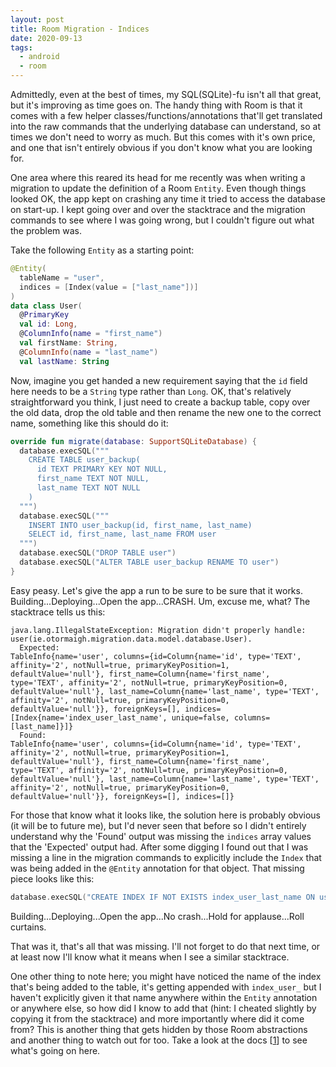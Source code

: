 ```yaml
---
layout: post
title: Room Migration - Indices
date: 2020-09-13
tags:
  - android
  - room
---
```


Admittedly, even at the best of times, my SQL(SQLite)-fu isn't all that great, but it's improving as time goes on. The handy thing with Room is that it comes with a few helper classes/functions/annotations that'll get translated into the raw commands that the underlying database can understand, so at times we don't need to worry as much. But this comes with it's own price, and one that isn't entirely obvious if you don't know what you are looking for.

One area where this reared its head for me recently was when writing a migration to update the definition of a Room `Entity`. Even though things looked OK, the app kept on crashing any time it tried to access the database on start-up. I kept going over and over the stacktrace and the migration commands to see where I was going wrong, but I couldn't figure out what the problem was.

Take the following `Entity` as a starting point:
```kotlin
@Entity(
  tableName = "user",
  indices = [Index(value = ["last_name"])]
)
data class User(
  @PrimaryKey
  val id: Long,
  @ColumnInfo(name = "first_name")
  val firstName: String,
  @ColumnInfo(name = "last_name")
  val lastName: String
```

Now, imagine you get handed a new requirement saying that the `id` field here needs to be a `String` type rather than `Long`. OK, that's relatively straightforward you think, I just need to create a backup table, copy over the old data, drop the old table and then rename the new one to the correct name, something like this should do it:

```kotlin
override fun migrate(database: SupportSQLiteDatabase) {
  database.execSQL("""
    CREATE TABLE user_backup(
      id TEXT PRIMARY KEY NOT NULL,
      first_name TEXT NOT NULL,
      last_name TEXT NOT NULL
    )
  """)
  database.execSQL("""
    INSERT INTO user_backup(id, first_name, last_name)
    SELECT id, first_name, last_name FROM user
  """)
  database.execSQL("DROP TABLE user")
  database.execSQL("ALTER TABLE user_backup RENAME TO user")
}
```

Easy peasy. Let's give the app a run to be sure to be sure that it works. Building...Deploying...Open the app...CRASH. Um, excuse me, what? The stacktrace tells us this:

```
java.lang.IllegalStateException: Migration didn't properly handle: user(ie.otormaigh.migration.data.model.database.User).
  Expected:
TableInfo{name='user', columns={id=Column{name='id', type='TEXT', affinity='2', notNull=true, primaryKeyPosition=1, defaultValue='null'}, first_name=Column{name='first_name', type='TEXT', affinity='2', notNull=true, primaryKeyPosition=0, defaultValue='null'}, last_name=Column{name='last_name', type='TEXT', affinity='2', notNull=true, primaryKeyPosition=0, defaultValue='null'}}, foreignKeys=[], indices=[Index{name='index_user_last_name', unique=false, columns=[last_name]}]}
  Found:
TableInfo{name='user', columns={id=Column{name='id', type='TEXT', affinity='2', notNull=true, primaryKeyPosition=1, defaultValue='null'}, first_name=Column{name='first_name', type='TEXT', affinity='2', notNull=true, primaryKeyPosition=0, defaultValue='null'}, last_name=Column{name='last_name', type='TEXT', affinity='2', notNull=true, primaryKeyPosition=0, defaultValue='null'}}, foreignKeys=[], indices=[]}
```

For those that know what it looks like, the solution here is probably obvious (it will be to future me), but I'd never seen that before so I didn't entirely understand why the 'Found' output was missing the `indices` array values that the 'Expected' output had. After some digging I found out that I was missing a line in the migration commands to explicitly include the `Index` that was being added in the `@Entity` annotation for that object. That missing piece looks like this:

```kotlin
database.execSQL("CREATE INDEX IF NOT EXISTS index_user_last_name ON user (last_name)")
```

Building...Deploying...Open the app...No crash...Hold for applause...Roll curtains.

That was it, that's all that was missing. I'll not forget to do that next time, or at least now I'll know what it means when I see a similar stacktrace.

One other thing to note here; you might have noticed the name of the index that's being added to the table, it's getting appended with `index_user_` but I haven't explicitly given it that name anywhere within the `Entity` annotation or anywhere else, so how did I know to add that (hint: I cheated slightly by copying it from the stacktrace) and more importantly where did it come from? This is another thing that gets hidden by those Room abstractions and another thing to watch out for too. Take a look at the docs [[1]] to see what's going on here.

[1]: https://developer.android.com/reference/androidx/room#name()
